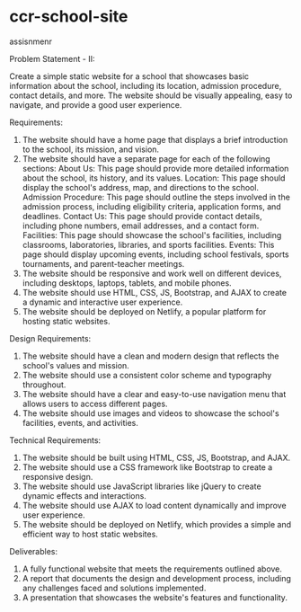 # ccr-school-site
assisnmenr

Problem Statement - II:

Create a simple static website for a school that showcases basic information about the school, including its location, admission procedure, contact details, and more. The website should be visually appealing, easy to navigate, and provide a good user experience.

Requirements:

1. The website should have a home page that displays a brief introduction to the school, its mission, and vision.
2. The website should have a separate page for each of the following sections:
About Us: This page should provide more detailed information about the school, its history, and its values.
Location: This page should display the school's address, map, and directions to the school.
Admission Procedure: This page should outline the steps involved in the admission process, including eligibility criteria, application forms, and deadlines.
Contact Us: This page should provide contact details, including phone numbers, email addresses, and a contact form.
Facilities: This page should showcase the school's facilities, including classrooms, laboratories, libraries, and sports facilities.
Events: This page should display upcoming events, including school festivals, sports tournaments, and parent-teacher meetings.
3. The website should be responsive and work well on different devices, including desktops, laptops, tablets, and mobile phones.
4. The website should use HTML, CSS, JS, Bootstrap, and AJAX to create a dynamic and interactive user experience.
5. The website should be deployed on Netlify, a popular platform for hosting static websites.

Design Requirements:

1. The website should have a clean and modern design that reflects the school's values and mission.
2. The website should use a consistent color scheme and typography throughout.
3. The website should have a clear and easy-to-use navigation menu that allows users to access different pages.
4. The website should use images and videos to showcase the school's facilities, events, and activities.

Technical Requirements:

1. The website should be built using HTML, CSS, JS, Bootstrap, and AJAX.
2. The website should use a CSS framework like Bootstrap to create a responsive design.
3. The website should use JavaScript libraries like jQuery to create dynamic effects and interactions.
4. The website should use AJAX to load content dynamically and improve user experience.
5. The website should be deployed on Netlify, which provides a simple and efficient way to host static websites.

Deliverables:

1. A fully functional website that meets the requirements outlined above.
2. A report that documents the design and development process, including any challenges faced and solutions implemented.
3. A presentation that showcases the website's features and functionality.


